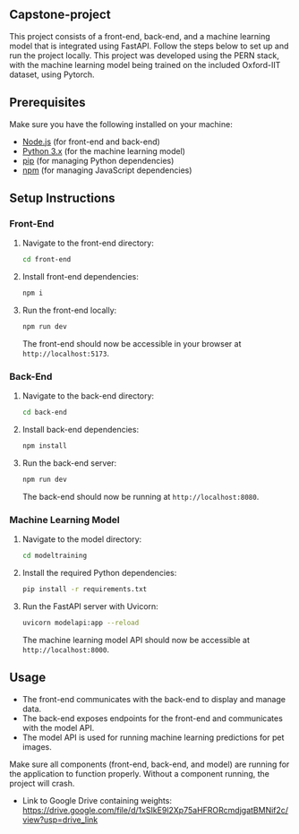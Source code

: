 ## Capstone-project

This project consists of a front-end, back-end, and a machine learning model that is integrated using FastAPI. Follow the steps below to set up and run the project locally. This project was developed using the PERN stack, with the machine learning model being trained on the included Oxford-IIT dataset, using Pytorch.

## Prerequisites

Make sure you have the following installed on your machine:

- [Node.js](https://nodejs.org/) (for front-end and back-end)
- [Python 3.x](https://www.python.org/) (for the machine learning model)
- [pip](https://pip.pypa.io/en/stable/) (for managing Python dependencies)
- [npm](https://www.npmjs.com/) (for managing JavaScript dependencies)

## Setup Instructions

### Front-End

1. Navigate to the front-end directory:

   ```bash
   cd front-end
   ```

2. Install front-end dependencies:

   ```bash
   npm i
   ```

3. Run the front-end locally:

   ```bash
   npm run dev
   ```

   The front-end should now be accessible in your browser at `http://localhost:5173`.

### Back-End

1. Navigate to the back-end directory:

   ```bash
   cd back-end
   ```

2. Install back-end dependencies:

   ```bash
   npm install
   ```

3. Run the back-end server:

   ```bash
   npm run dev
   ```

   The back-end should now be running at `http://localhost:8080`.

### Machine Learning Model

1. Navigate to the model directory:

   ```bash
   cd modeltraining
   ```

2. Install the required Python dependencies:

   ```bash
   pip install -r requirements.txt
   ```

3. Run the FastAPI server with Uvicorn:

   ```bash
   uvicorn modelapi:app --reload
   ```

   The machine learning model API should now be accessible at `http://localhost:8000`.

## Usage

- The front-end communicates with the back-end to display and manage data.
- The back-end exposes endpoints for the front-end and communicates with the model API.
- The model API is used for running machine learning predictions for pet images.

Make sure all components (front-end, back-end, and model) are running for the application to function properly. Without a component running, the project will crash.
- Link to Google Drive containing weights: https://drive.google.com/file/d/1xSIkE9l2Xp75aHFRORcmdjgatBMNif2c/view?usp=drive_link


